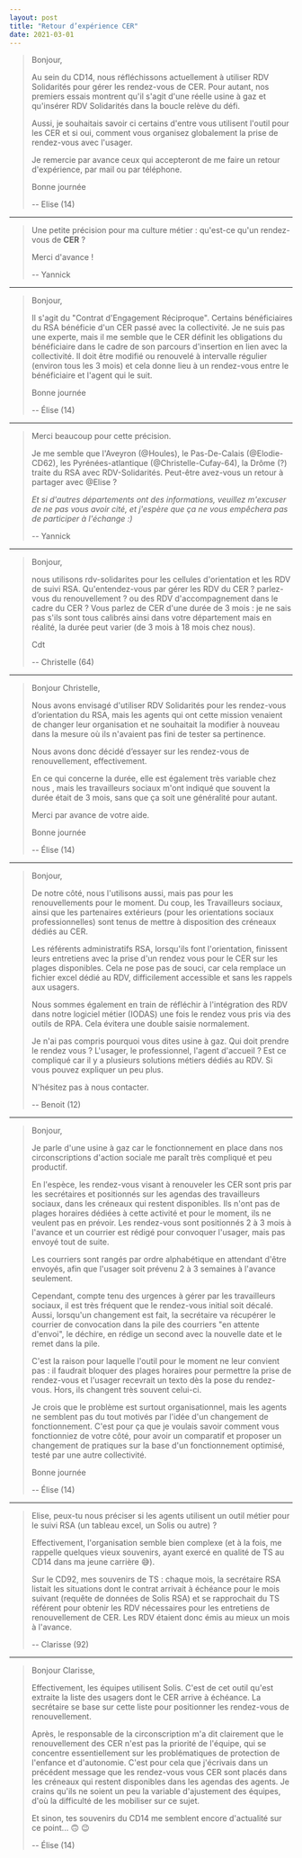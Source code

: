 ```yaml
---
layout: post
title: "Retour d’expérience CER"
date: 2021-03-01
---
```


> Bonjour,
>
> Au sein du CD14, nous réfléchissons actuellement à utiliser RDV Solidarités pour gérer les rendez-vous de CER. Pour autant, nos premiers essais montrent qu'il s'agit d'une réelle usine à gaz et qu'insérer RDV Solidarités dans la boucle relève du défi.
>
> Aussi, je souhaitais savoir ci certains d'entre vous utilisent l'outil pour les CER et si oui, comment vous organisez globalement la prise de rendez-vous avec l'usager.
>
> Je remercie par avance ceux qui accepteront de me faire un retour d'expérience, par mail ou par téléphone.
>
> Bonne journée
>
> -- Elise (14)

---

> Une petite précision pour ma culture métier : qu'est-ce qu'un rendez-vous de **CER** ?
>
> Merci d'avance !
>
> -- Yannick

---

> Bonjour,
>
> Il s'agit du "Contrat d'Engagement Réciproque". Certains bénéficiaires du RSA bénéficie d'un CER passé avec la collectivité. Je ne suis pas une experte, mais il me semble que le CER définit les obligations du bénéficiaire dans le cadre de son parcours d'insertion en lien avec la collectivité. Il doit être modifié ou renouvelé à intervalle régulier (environ tous les 3 mois) et cela donne lieu à un rendez-vous entre le bénéficiaire et l'agent qui le suit.
>
> Bonne journée
>
> -- Élise (14)

---

> Merci beaucoup pour cette précision.
>
> Je me semble que l'Aveyron (@Houles), le Pas-De-Calais (@Elodie-CD62), les Pyrénées-atlantique (@Christelle-Cufay-64), la Drôme (?)  traite du RSA avec RDV-Solidarités. Peut-être avez-vous un retour à partager avec @Elise ?
>
> _Et si d'autres départements ont des informations, veuillez m'excuser de ne pas vous avoir cité, et j'espère que ça ne vous empêchera pas de participer à l'échange :)_
>
> -- Yannick

---

> Bonjour,
>
> nous utilisons rdv-solidarites pour les cellules d'orientation et les RDV de suivi RSA.
> Qu'entendez-vous par gérer les RDV du CER ? parlez-vous du renouvellement ? ou des RDV d'accompagnement dans le cadre du CER ?
> Vous parlez de CER d'une durée de 3 mois : je ne sais pas s'ils sont tous calibrés ainsi dans votre département mais en réalité, la durée peut varier (de 3 mois à 18 mois chez nous).
>
> Cdt
>
> -- Christelle (64)

---


> Bonjour Christelle,
>
> Nous avons envisagé d'utiliser RDV Solidarités pour les rendez-vous d’orientation du RSA, mais les agents qui ont cette mission venaient de changer leur organisation et ne souhaitait la modifier à nouveau dans la mesure où ils n'avaient pas fini de tester sa pertinence.
>
> Nous avons donc décidé d’essayer sur les rendez-vous de renouvellement, effectivement.
>
> En ce qui concerne la durée, elle est également très variable chez nous , mais les travailleurs sociaux m'ont indiqué que souvent la durée était de 3 mois, sans que ça soit une généralité pour autant.
>
> Merci par avance de votre aide.
>
> Bonne journée
>
> -- Élise (14)

---


> Bonjour,
>
> De notre côté, nous l'utilisons aussi, mais pas pour les renouvellements pour le moment.
> Du coup, les Travailleurs sociaux, ainsi que les partenaires extérieurs (pour les orientations sociaux professionnelles) sont tenus de mettre à disposition des créneaux dédiés au CER.
>
> Les référents administratifs RSA, lorsqu'ils font l'orientation, finissent leurs entretiens avec la prise d'un rendez vous pour le CER sur les plages disponibles.
> Cela ne pose pas de souci, car cela remplace un fichier excel dédié au RDV, difficilement accessible et sans les rappels aux usagers.
>
> Nous sommes également en train de réfléchir à l'intégration des RDV dans notre logiciel métier (IODAS) une fois le rendez vous pris via des outils de RPA. Cela évitera une double saisie normalement.
>
> Je n'ai pas compris pourquoi vous dites usine à gaz.
> Qui doit prendre le rendez vous ? L'usager, le professionnel, l'agent d'accueil ?
> Est ce compliqué car il y a plusieurs solutions métiers dédiés au RDV.
> Si vous pouvez expliquer un peu plus.
>
> N'hésitez pas à nous contacter.
>
> -- Benoit (12)

---

> Bonjour,
>
> Je parle d'une usine à gaz car le fonctionnement en place dans nos circonscriptions d'action sociale me paraît très compliqué et peu productif.
>
> En l'espèce, les rendez-vous visant à renouveler les CER sont pris par les secrétaires et positionnés sur les agendas des travailleurs sociaux, dans les créneaux qui restent disponibles. Ils n'ont pas de plages horaires dédiées à cette activité et pour le moment, ils ne veulent pas en prévoir. Les rendez-vous sont positionnés 2 à 3 mois à l'avance et un courrier est rédigé pour convoquer l'usager, mais pas envoyé tout de suite.
>
> Les courriers sont rangés par ordre alphabétique en attendant d'être envoyés, afin que l'usager soit prévenu 2 à 3 semaines à l'avance seulement.
>
> Cependant, compte tenu des urgences à gérer par les travailleurs sociaux, il est très fréquent que le rendez-vous initial soit décalé. Aussi, lorsqu'un changement est fait, la secrétaire va récupérer le courrier de convocation dans la pile des courriers "en attente d'envoi", le déchire, en rédige un second avec la nouvelle date et le remet dans la pile.
>
> C'est la raison pour laquelle l'outil pour le moment ne leur convient pas : il faudrait bloquer des plages horaires pour permettre la prise de rendez-vous et l'usager recevrait un texto dès la pose du rendez-vous. Hors, ils changent très souvent celui-ci.
>
> Je crois que le problème est surtout organisationnel, mais les agents ne semblent pas du tout motivés par l'idée d'un changement de fonctionnement. C'est pour ça que je voulais savoir comment vous fonctionniez de votre côté, pour avoir un comparatif et proposer un changement de pratiques sur la base d'un fonctionnement optimisé, testé par une autre collectivité.
>
> Bonne journée
>
> -- Élise (14)

---

> Elise, peux-tu nous préciser si les agents utilisent un outil métier pour le suivi RSA (un tableau excel, un Solis ou autre) ?
>
> Effectivement, l'organisation semble bien complexe (et à la fois, me rappelle quelques vieux souvenirs, ayant exercé en qualité de TS au CD14 dans ma jeune carrière :sweat_smile:).
>
> Sur le CD92, mes souvenirs de TS  : chaque mois, la secrétaire RSA listait les situations dont le contrat arrivait à échéance pour le mois suivant (requête de données de Solis RSA) et se rapprochait du TS référent pour obtenir les RDV nécessaires pour les entretiens de renouvellement de CER. Les RDV étaient donc émis au mieux un mois à l'avance.
>
> -- Clarisse (92)

---

> Bonjour Clarisse,
>
> Effectivement, les équipes utilisent Solis. C'est de cet outil qu'est extraite la liste des usagers dont le CER arrive à échéance. La secrétaire se base sur cette liste pour positionner les rendez-vous de renouvellement.
>
> Après, le responsable de la circonscription m'a dit clairement que le renouvellement des CER n'est pas la priorité de l'équipe, qui se concentre essentiellement sur les problématiques de protection de l'enfance et d'autonomie. C'est pour cela que j'écrivais dans un précédent message que les rendez-vous vous CER sont placés dans les créneaux qui restent disponibles dans les agendas des agents. Je crains qu'ils ne soient un peu la variable d'ajustement des équipes, d'où la difficulté de les mobiliser sur ce sujet.
>
> Et sinon, tes souvenirs du CD14 me semblent encore d'actualité sur ce point... :upside_down_face: :wink:
>
> -- Élise (14)
